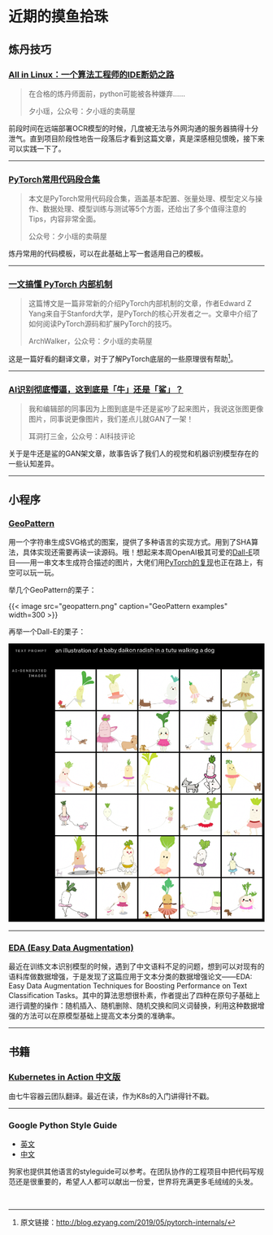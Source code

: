 # 近期的摸鱼拾珠


## 炼丹技巧

### [All in Linux：一个算法工程师的IDE断奶之路](https://mp.weixin.qq.com/s?__biz=MzIwNzc2NTk0NQ==&mid=2247487528&idx=1&sn=2a716b4a76dcad37870ec766d518a445&chksm=970c38fea07bb1e8686dce80a03bb058dfa33a9d1daffbe7066312a8a2adcf4c917f76a29b40#rd)

> 在合格的炼丹师面前，python可能被各种嫌弃......
> 
> 夕小瑶，公众号：夕小瑶的卖萌屋

前段时间在远端部署OCR模型的时候，几度被无法与外网沟通的服务器搞得十分泄气。直到项目阶段性地告一段落后才看到这篇文章，真是深感相见恨晚，接下来可以实践一下了。

---

### [PyTorch常用代码段合集](http://mp.weixin.qq.com/s?__biz=MzIwNzc2NTk0NQ==&mid=2247497210&idx=2&sn=00cdd89328306001b0d16117d1a9c52f&chksm=970fdd2ca078543ab53b7cad6bcef745d62867331e3562400e475636c2eb1e98876f2af71776#rd)

> 本文是PyTorch常用代码段合集，涵盖基本配置、张量处理、模型定义与操作、数据处理、模型训练与测试等5个方面，还给出了多个值得注意的Tips，内容非常全面。
> 
> 公众号：夕小瑶的卖萌屋

炼丹常用的代码模板，可以在此基础上写一套适用自己的模板。

---

### [一文搞懂 PyTorch 内部机制](http://mp.weixin.qq.com/s?__biz=MzIwNzc2NTk0NQ==&mid=2247505474&idx=2&sn=e36e865ae68350e48b0e328a45c25886&chksm=970ffe94a0787782c9d0d928b5c80405f68f25f743c4ab017f422fe57891526479d43fd06ce4#rd)

> 这篇博文是一篇非常新的介绍PyTorch内部机制的文章，作者Edward Z Yang来自于Stanford大学，是PyTorch的核心开发者之一。文章中介绍了如何阅读PyTorch源码和扩展PyTorch的技巧。
> 
> ArchWalker，公众号：夕小瑶的卖萌屋

这是一篇好看的翻译文章，对于了解PyTorch底层的一些原理很有帮助[^1]。

---

### [AI识别彻底懵逼，这到底是「牛」还是「鲨」？](http://mp.weixin.qq.com/s?__biz=MzA5ODEzMjIyMA==&mid=2247566691&idx=1&sn=48aff8af178fe412b5171f1ada1532e6&chksm=9095ccf0a7e245e687bfa6aca3bca0ffe3842b066b405545516bbcd23d6a04e24e847f6a3b6a#rd)

> 我和编辑部的同事因为上图到底是牛还是鲨吵了起来图片，我说这张图更像图片，同事说更像图片，我们差点儿就GAN了一架！
> 
> 耳洞打三金，公众号：AI科技评论

关于是牛还是鲨的GAN架文章，故事告诉了我们人的视觉和机器识别模型存在的一些认知差异。


---

## 小程序

### [GeoPattern](https://github.com/jasonlong/geo_pattern)

用一个字符串生成SVG格式的图案，提供了多种语言的实现方式。用到了SHA算法，具体实现还需要再读一读源码。哦！想起来本周OpenAI极其可爱的[Dall-E](https://openai.com/blog/dall-e/)项目——用一串文本生成符合描述的图片，大佬们用[PyTorch的复现](https://github.com/lucidrains/DALLE-pytorch)也正在路上，有空可以玩一玩。

举几个GeoPattern的栗子：

{{< image src="geopattern.png" caption="GeoPattern examples" width=300 >}}


再举一个Dall-E的栗子：

![](dall-e.png "Dall-E examples")

---

### [EDA (Easy Data Augmentation)](https://github.com/jasonwei20/eda_nlp)

最近在训练文本识别模型的时候，遇到了中文语料不足的问题，想到可以对现有的语料库做数据增强，于是发现了这篇应用于文本分类的数据增强论文——EDA: Easy Data Augmentation Techniques for Boosting Performance on Text Classification Tasks。其中的算法思想很朴素，作者提出了四种在原句子基础上进行调整的操作：随机插入、随机删除、随机交换和同义词替换，利用这种数据增强的方法可以在原模型基础上提高文本分类的准确率。

---

## 书籍

### [Kubernetes in Action 中文版](https://book.douban.com/subject/30418855/)

由七牛容器云团队翻译。最近在读，作为K8s的入门讲得针不戳。

---

### Google Python Style Guide

- [英文](https://google.github.io/styleguide/pyguide.html)
- [中文](https://google-styleguide.readthedocs.io/zh_CN/latest/google-python-styleguide/contents.html)

狗家也提供其他语言的styleguide可以参考。在团队协作的工程项目中把代码写规范还是很重要的，希望人人都可以献出一份爱，世界将充满更多毛绒绒的头发。



</br>

[^1]: 原文链接：http://blog.ezyang.com/2019/05/pytorch-internals/

